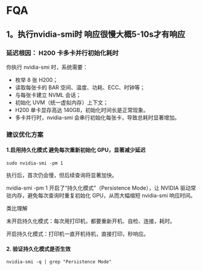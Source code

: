 # FQA
## 1。执行nvidia-smi时 响应很慢大概5-10s才有响应
### 延迟根因： H200 卡多卡并行初始化耗时
你执行 nvidia-smi 时，系统需要：
- 枚举 8 张 H200；
- 读取每张卡的 BAR 空间、温度、功耗、ECC、时钟等；
- 与每张卡建立 NVML 会话；
- 初始化 UVM（统一虚拟内存）上下文；
- H200 单卡显存高达 140GB，初始化时间长是正常现象。
- 多卡并行时，nvidia-smi 会串行初始化每张卡，导致总耗时显著增加。

### 建议优化方案
#### 1.启用持久化模式	避免每次重新初始化 GPU，显著减少延迟	
```shell
sudo nvidia-smi -pm 1
```
执行后，首次仍会慢，但后续查询将显著加快。

nvidia-smi -pm 1 开启了“持久化模式”（Persistence Mode），让 NVIDIA 驱动常驻内存，避免每次查询时重复初始化 GPU，从而大幅缩短 nvidia-smi 响应时间。

类比理解

未开启持久化模式：每次用打印机，都要重新开机、自检、连接，耗时。

开启持久化模式：打印机一直开机待机，直接打印，秒响应。
#### 2. 验证持久化模式是否生效
```shell
nvidia-smi -q | grep "Persistence Mode"
```